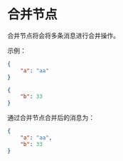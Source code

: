 # 合并节点
合并节点将会将多条消息进行合并操作。

示例：
```json
{
    "a": "aa"
}
```
```json
{
    "b": 33
}
```
通过合并节点合并后的消息为：
```json
{
    "a": "aa",
    "b": 33
}
```